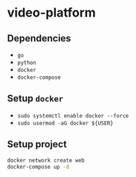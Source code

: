 # video-platform

## Dependencies
- `go`
- `python`
- `docker`
- `docker-compose`

## Setup `docker`
- `sudo systemctl enable docker --force`
- `sudo usermod -aG docker ${USER}`

## Setup project
```sh
docker network create web
docker-compose up -d
```
